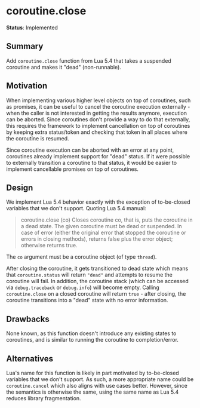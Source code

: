 # coroutine.close

**Status**: Implemented

## Summary

Add `coroutine.close` function from Lua 5.4 that takes a suspended coroutine and makes it "dead" (non-runnable).

## Motivation

When implementing various higher level objects on top of coroutines, such as promises, it can be useful to cancel the coroutine execution externally - when the caller is not
interested in getting the results anymore, execution can be aborted. Since coroutines don't provide a way to do that externally, this requires the framework to implement
cancellation on top of coroutines by keeping extra status/token and checking that token in all places where the coroutine is resumed.

Since coroutine execution can be aborted with an error at any point, coroutines already implement support for "dead" status. If it were possible to externally transition a coroutine
to that status, it would be easier to implement cancellable promises on top of coroutines.

## Design

We implement Lua 5.4 behavior exactly with the exception of to-be-closed variables that we don't support. Quoting Lua 5.4 manual:

> coroutine.close (co)
> Closes coroutine co, that is, puts the coroutine in a dead state. The given coroutine must be dead or suspended. In case of error (either the original error that stopped the coroutine or errors in closing methods), returns false plus the error object; otherwise returns true.

The `co` argument must be a coroutine object (of type `thread`).

After closing the coroutine, it gets transitioned to dead state which means that `coroutine.status` will return `"dead"` and attempts to resume the coroutine will fail. In addition, the coroutine stack (which can be accessed via `debug.traceback` or `debug.info`) will become empty. Calling `coroutine.close` on a closed coroutine will return `true` - after closing, the coroutine transitions into a "dead" state with no error information.

## Drawbacks

None known, as this function doesn't introduce any existing states to coroutines, and is similar to running the coroutine to completion/error.

## Alternatives

Lua's name for this function is likely in part motivated by to-be-closed variables that we don't support. As such, a more appropriate name could be `coroutine.cancel` which also
aligns with use cases better. However, since the semantics is otherwise the same, using the same name as Lua 5.4 reduces library fragmentation.
